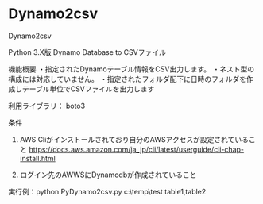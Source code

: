 # Dynamo2csv
Dynamo2csv

Python 3.X版 Dynamo Database to CSVファイル

機能概要
・指定されたDynamoテーブル情報をCSV出力します。
・ネスト型の構成には対応していません。
・指定されたフォルダ配下に日時のフォルダを作成しテーブル単位でCSVファイルを出力します


利用ライブラリ：
boto3

条件
1. AWS Cliがインストールされており自分のAWSアクセスが設定されていること
   https://docs.aws.amazon.com/ja_jp/cli/latest/userguide/cli-chap-install.html

2. ログイン先のAWWSにDynamodbが作成されていること


実行例：python PyDynamo2csv.py c:\\temp\\test table1,table2


